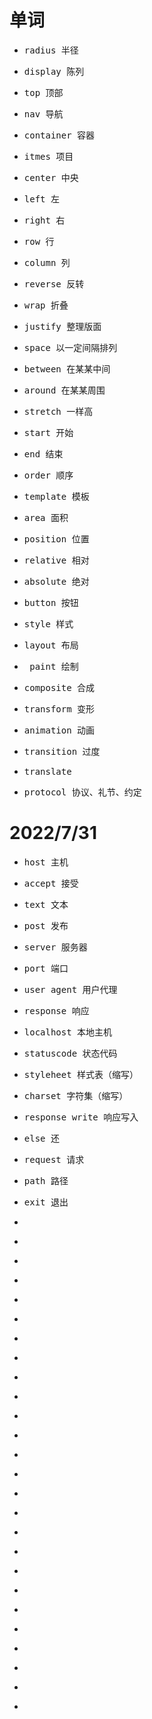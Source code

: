 # 单词
* <pre>radius 半径</pre>
* <pre>display 陈列</pre>
* <pre>top 顶部</pre>
* <pre>nav 导航</pre>
* <pre>container 容器</pre>
* <pre>itmes 项目</pre>
* <pre>center 中央</pre>
* <pre>left 左</pre>
* <pre>right 右</pre>
* <pre>row 行</pre>
* <pre>column 列</pre>
* <pre>reverse 反转</pre>
* <pre>wrap 折叠</pre>
* <pre>justify 整理版面</pre>
* <pre>space 以一定间隔排列</pre>
* <pre>between 在某某中间</pre>
* <pre>around 在某某周围</pre>
* <pre>stretch 一样高</pre>
* <pre>start 开始</pre>
* <pre>end 结束</pre>
* <pre>order 顺序</pre>
* <pre>template 模板</pre>
* <pre>area 面积</pre>
* <pre>position 位置</pre>
* <pre>relative 相对</pre>
* <pre>absolute 绝对</pre>
* <pre>button 按钮</pre>
* <pre>style 样式</pre>
* <pre>layout 布局</pre>
* <pre> paint 绘制</pre>
* <pre>composite 合成</pre>
* <pre>transform 变形</pre>
* <pre>animation 动画</pre>
* <pre>transition 过度</pre>
* <pre>translate</pre>
* <pre>protocol 协议、礼节、约定</pre>
# 2022/7/31
* <pre>host 主机</pre>
* <pre>accept 接受</pre>
* <pre>text 文本</pre>
* <pre>post 发布</pre>
* <pre>server 服务器</pre>
* <pre>port 端口</pre>
* <pre>user agent 用户代理</pre>
* <pre>response 响应</pre>
* <pre>localhost 本地主机</pre>
* <pre>statuscode 状态代码</pre>
* <pre>styleheet 样式表（缩写）</pre>
* <pre>charset 字符集（缩写）</pre>
* <pre>response write 响应写入</pre>
* <pre>else 还</pre>
* <pre>request 请求</pre>
* <pre>path 路径</pre>
* <pre>exit 退出</pre>
* <pre></pre>
* <pre></pre>
* <pre></pre>
* <pre></pre>
* <pre></pre>
* <pre></pre>
* <pre></pre>
* <pre></pre>
* <pre></pre>
* <pre></pre>
* <pre></pre>
* <pre></pre>
* <pre></pre>
* <pre></pre>
* <pre></pre>
* <pre></pre>
* <pre></pre>
* <pre></pre>
* <pre></pre>
* <pre></pre>
* <pre></pre>
* <pre></pre>
* <pre></pre>
* <pre></pre>
* <pre></pre>
* <pre></pre>